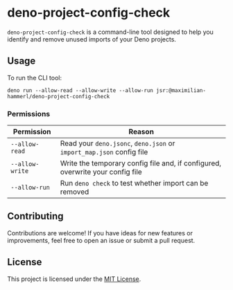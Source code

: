 # deno-project-config-check

`deno-project-config-check` is a command-line tool designed to help you identify and remove unused imports of your Deno projects.

## Usage

To run the CLI tool:

```
deno run --allow-read --allow-write --allow-run jsr:@maximilian-hammerl/deno-project-config-check
```

### Permissions

| Permission      | Reason                                                                         |
|-----------------|--------------------------------------------------------------------------------|
| `--allow-read`  | Read your `deno.jsonc`, `deno.json` or `import_map.json` config file           |
| `--allow-write` | Write the temporary config file and, if configured, overwrite your config file |
| `--allow-run`   | Run `deno check` to test whether import can be removed                         |

## Contributing

Contributions are welcome!
If you have ideas for new features or improvements, feel free to open an issue or submit a pull request.

## License

This project is licensed under the [MIT License](LICENSE.md).
